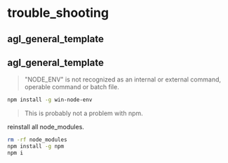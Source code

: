 # trouble_shooting

## agl_general_template

## agl_general_template

> "NODE_ENV" is not recognized as an internal or external command, operable command or batch file.

```sh
npm install -g win-node-env
```

> This is probably not a problem with npm.

reinstall all node_modules.

```sh
rm -rf node_modules
npm install -g npm
npm i
```

